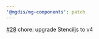 ```yaml
---
'@mgdis/mg-components': patch
---
```


[#28](https://gitlab.mgdis.fr/core/core-ui/core-ui/-/issues/28) chore: upgrade Stenciljs to v4

